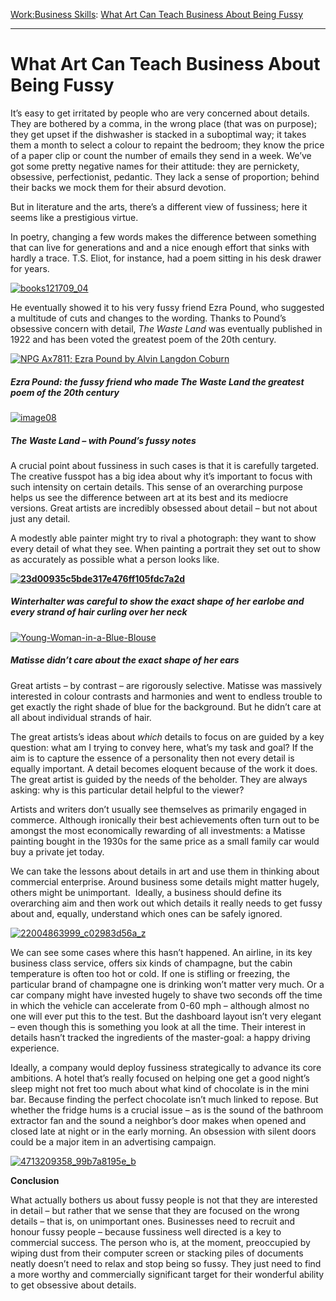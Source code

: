 [Work:](https://www.theschooloflife.com/thebookoflife/category/work/)[Business Skills](https://www.theschooloflife.com/thebookoflife/category/work/business-skills/): [What Art Can Teach Business About Being Fussy](https://www.theschooloflife.com/thebookoflife/what-art-can-teach-business-about-being-fussy/)

* * *

# What Art Can Teach Business About Being Fussy

It’s easy to get irritated by people who are very concerned about details. They are bothered by a comma, in the wrong place (that was on purpose); they get upset if the dishwasher is stacked in a suboptimal way; it takes them a month to select a colour to repaint the bedroom; they know the price of a paper clip or count the number of emails they send in a week. We’ve got some pretty negative names for their attitude: they are pernickety, obsessive, perfectionist, pedantic. They lack a sense of proportion; behind their backs we mock them for their absurd devotion.

But in literature and the arts, there’s a different view of fussiness; here it seems like a prestigious virtue.

In poetry, changing a few words makes the difference between something that can live for generations and and a nice enough effort that sinks with hardly a trace. T.S. Eliot, for instance, had a poem sitting in his desk drawer for years.

[![books121709_04](https://www.theschooloflife.com/thebookoflife/wp-content/uploads/2015/11/books121709_04.jpeg)](http://www.thebookoflife.org/wp-content/uploads/2015/11/books121709_04.jpeg)

He eventually showed it to his very fussy friend Ezra Pound, who suggested a multitude of cuts and changes to the wording. Thanks to Pound’s obsessive concern with detail,&nbsp;_The Waste Land_ was eventually published in 1922 and has been voted the greatest poem of the 20th century.

[![NPG Ax7811; Ezra Pound by Alvin Langdon Coburn](https://www.theschooloflife.com/thebookoflife/wp-content/uploads/2015/11/Ezra_Pound_2.jpg)](http://www.thebookoflife.org/wp-content/uploads/2015/11/Ezra_Pound_2.jpg)

##### Ezra Pound: the fussy friend who made _The Waste Land_ the greatest poem of the 20th century

[![image08](https://www.theschooloflife.com/thebookoflife/wp-content/uploads/2015/11/image08.png)](http://www.thebookoflife.org/wp-content/uploads/2015/11/image08.png)

##### _The Waste Land_ – with Pound’s fussy notes

A crucial point about fussiness in such cases is that it is carefully targeted. The creative fusspot has a big idea about why it’s important to focus with such intensity on certain details. This sense of an overarching purpose helps us see the difference between art at its best and its mediocre versions. Great artists are incredibly obsessed about detail – but not about just any detail.

A modestly able painter might try to rival a photograph: they want to show every detail of what they see. When painting a portrait they set out to show as accurately as possible what a person looks like.

**[![23d00935c5bde317e476ff105fdc7a2d](https://www.theschooloflife.com/thebookoflife/wp-content/uploads/2015/11/23d00935c5bde317e476ff105fdc7a2d.jpg)](http://www.thebookoflife.org/wp-content/uploads/2015/11/23d00935c5bde317e476ff105fdc7a2d.jpg)**

##### Winterhalter was careful to show the exact shape of her earlobe and every strand of hair curling over her neck

[![Young-Woman-in-a-Blue-Blouse](https://www.theschooloflife.com/thebookoflife/wp-content/uploads/2015/11/Young-Woman-in-a-Blue-Blouse.jpg)](http://www.thebookoflife.org/wp-content/uploads/2015/11/Young-Woman-in-a-Blue-Blouse.jpg)

##### Matisse didn’t care about the exact shape of her ears

Great artists – by contrast – are rigorously selective. Matisse was massively interested in colour contrasts and harmonies and went to endless trouble to get exactly the right shade of blue for the background. But he didn’t care at all about individual strands of hair.

The great artists’s ideas about _which_ details to focus on are guided by a key question: what am I trying to convey here, what’s my task and goal? If the aim is to capture the essence of a personality then not every detail is equally important. A detail becomes eloquent because of the work it does. The great artist is guided by the needs of the beholder. They are always asking: why is this particular detail helpful to the viewer?

Artists and writers don’t usually see themselves as primarily engaged in commerce. Although ironically their best achievements often turn out to be amongst the most economically rewarding of all investments: a Matisse painting bought in the 1930s for the same price as a small family car would buy a private jet today.

We can take the lessons about details in art and use them in thinking about commercial enterprise. Around business some details might matter hugely, others might be unimportant. &nbsp;Ideally, a business should define its overarching aim and then work out which details it really needs to get fussy about and, equally, understand which ones can be safely ignored.

[![22004863999_c02983d56a_z](https://www.theschooloflife.com/thebookoflife/wp-content/uploads/2015/11/22004863999_c02983d56a_z.jpg)](http://www.thebookoflife.org/wp-content/uploads/2015/11/22004863999_c02983d56a_z.jpg)

We can see some cases where this hasn’t happened. An airline, in its key business class service, offers six kinds of champagne, but the cabin temperature is often too hot or cold. If one is stifling or freezing, the particular brand of champagne one is drinking won’t matter very much. Or a car company might have invested hugely to shave two seconds off the time in which the vehicle can accelerate from 0-60 mph – although almost no one will ever put this to the test. But the dashboard layout isn’t very elegant – even though this is something you look at all the time. Their interest in details hasn’t tracked the ingredients of the master-goal: a happy driving experience.

Ideally, a company would deploy fussiness strategically to advance its core ambitions. A hotel that’s really focused on helping one get a good night’s sleep might not fret too much about what kind of chocolate is in the mini bar. Because finding the perfect chocolate isn’t much linked to repose. But whether the fridge hums is a crucial issue – as is the sound of the bathroom extractor fan and the sound a neighbor’s door makes when opened and closed late at night or in the early morning. An obsession with silent doors could be a major item in an advertising campaign.

[![4713209358_99b7a8195e_b](https://www.theschooloflife.com/thebookoflife/wp-content/uploads/2015/11/4713209358_99b7a8195e_b.jpg)](http://www.thebookoflife.org/wp-content/uploads/2015/11/4713209358_99b7a8195e_b.jpg)

**Conclusion**

What actually bothers us about fussy people is not that they are interested in detail – but rather that we sense that they are focused on the wrong details – that is, on unimportant ones. Businesses need to recruit and honour fussy people – because fussiness well directed is a key to commercial success. The person who is, at the moment, preoccupied by wiping dust from their computer screen or stacking piles of documents neatly doesn’t need to relax and stop being so fussy. They just need to find a more worthy and commercially significant target for their wonderful ability to get obsessive about details.

